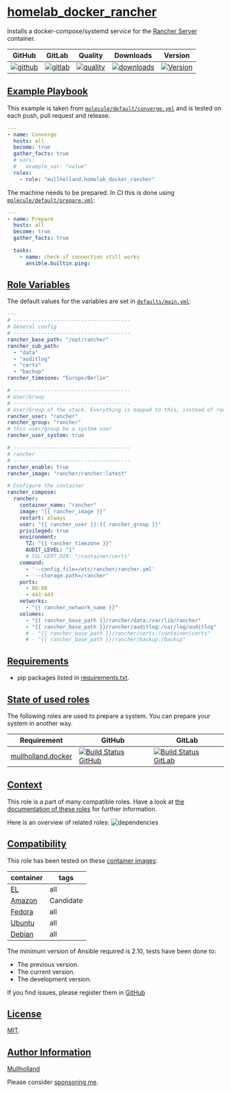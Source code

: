 # [homelab_docker_rancher](#homelab_docker_rancher)

Installs a docker-compose/systemd service for the [Rancher Server](https://ranchermanager.docs.rancher.com/pages-for-subheaders/deploy-rancher-manager) container.

|GitHub|GitLab|Quality|Downloads|Version|
|------|------|-------|---------|-------|
|[![github](https://github.com/mullholland/ansible-role-homelab_docker_rancher/workflows/Ansible%20Molecule/badge.svg)](https://github.com/mullholland/ansible-role-homelab_docker_rancher/actions)|[![gitlab](https://gitlab.com/opensourceunicorn/ansible-role-homelab_docker_rancher/badges/master/pipeline.svg)](https://gitlab.com/opensourceunicorn/ansible-role-homelab_docker_rancher)|[![quality](https://img.shields.io/ansible/quality/)](https://galaxy.ansible.com/mullholland/homelab_docker_rancher)|[![downloads](https://img.shields.io/ansible/role/d/)](https://galaxy.ansible.com/mullholland/homelab_docker_rancher)|[![Version](https://img.shields.io/github/release/mullholland/ansible-role-homelab_docker_rancher.svg)](https://github.com/mullholland/ansible-role-homelab_docker_rancher/releases/)|

## [Example Playbook](#example-playbook)

This example is taken from [`molecule/default/converge.yml`](https://github.com/mullholland/ansible-role-homelab_docker_rancher/blob/master/molecule/default/converge.yml) and is tested on each push, pull request and release.

```yaml
---
- name: Converge
  hosts: all
  become: true
  gather_facts: true
  # vars:
  #   example_var: "value"
  roles:
    - role: "mullholland.homelab_docker_rancher"
```

The machine needs to be prepared. In CI this is done using [`molecule/default/prepare.yml`](https://github.com/mullholland/ansible-role-homelab_docker_rancher/blob/master/molecule/default/prepare.yml):

```yaml
---
- name: Prepare
  hosts: all
  become: true
  gather_facts: true

  tasks:
    - name: check if connection still works
      ansible.builtin.ping:
```


## [Role Variables](#role-variables)

The default values for the variables are set in [`defaults/main.yml`](https://github.com/mullholland/ansible-role-homelab_docker_rancher/blob/master/defaults/main.yml):

```yaml
---
# --------------------------------------
# General config
# --------------------------------------
rancher_base_path: "/opt/rancher"
rancher_sub_path:
  - "data"
  - "auditlog"
  - "certs"
  - "backup"
rancher_timezone: "Europe/Berlin"

# --------------------------------------
# User/Group
# --------------------------------------
# User/Group of the stack. Everything is mapped to this, instead of root.
rancher_user: "rancher"
rancher_group: "rancher"
# this user/group be a system user
rancher_user_system: true

# --------------------------------------
# rancher
# --------------------------------------
rancher_enable: true
rancher_image: "rancher/rancher:latest"

# Configure the container
rancher_compose:
  rancher:
    container_name: "rancher"
    image: "{{ rancher_image }}"
    restart: always
    user: "{{ rancher_user }}:{{ rancher_group }}"
    privileged: true
    environment:
      TZ: "{{ rancher_timezone }}"
      AUDIT_LEVEL: "1"
      # SSL_CERT_DIR: "/container/certs"
    command:
      - '--config.file=/etc/rancher/rancher.yml'
      - '--storage.path=/rancher'
    ports:
      - 80:80
      - 443:443
    networks:
      - "{{ rancher_network_name }}"
    volumes:
      - "{{ rancher_base_path }}/rancher/data:/var/lib/rancher"
      - "{{ rancher_base_path }}/rancher/auditlog:/var/log/auditlog"
      # - "{{ rancher_base_path }}/rancher/certs:/container/certs"
      # - "{{ rancher_base_path }}/rancher/backup:/backup"
```

## [Requirements](#requirements)

- pip packages listed in [requirements.txt](https://github.com/mullholland/ansible-role-homelab_docker_rancher/blob/master/requirements.txt).

## [State of used roles](#state-of-used-roles)

The following roles are used to prepare a system. You can prepare your system in another way.

| Requirement | GitHub | GitLab |
|-------------|--------|--------|
|[mullholland.docker](https://galaxy.ansible.com/mullholland/docker)|[![Build Status GitHub](https://github.com/mullholland/ansible-role-docker/workflows/Ansible%20Molecule/badge.svg)](https://github.com/mullholland/ansible-role-docker/actions)|[![Build Status GitLab](https://gitlab.com/opensourceunicorn/ansible-role-docker/badges/master/pipeline.svg)](https://gitlab.com/opensourceunicorn/ansible-role-docker)|

## [Context](#context)

This role is a part of many compatible roles. Have a look at [the documentation of these roles](https://mullholland.net) for further information.

Here is an overview of related roles:
![dependencies](https://raw.githubusercontent.com/mullholland/ansible-role-homelab_docker_rancher/png/requirements.png "Dependencies")

## [Compatibility](#compatibility)

This role has been tested on these [container images](https://hub.docker.com/u/mullholland):

|container|tags|
|---------|----|
|[EL](https://hub.docker.com/repository/docker/mullholland/docker-centos-systemd/general)|all|
|[Amazon](https://hub.docker.com/repository/docker/mullholland/docker-amazonlinux-systemd/general)|Candidate|
|[Fedora](https://hub.docker.com/repository/docker/mullholland/docker-fedora-systemd/general)|all|
|[Ubuntu](https://hub.docker.com/repository/docker/mullholland/docker-ubuntu-systemd/general)|all|
|[Debian](https://hub.docker.com/repository/docker/mullholland/docker-debian-systemd/general)|all|

The minimum version of Ansible required is 2.10, tests have been done to:

- The previous version.
- The current version.
- The development version.

If you find issues, please register them in [GitHub](https://github.com/mullholland/ansible-role-homelab_docker_rancher/issues)

## [License](#license)

[MIT](https://github.com/mullholland/ansible-role-homelab_docker_rancher/blob/master/LICENSE).

## [Author Information](#author-information)

[Mullholland](https://mullholland.net)

Please consider [sponsoring me](https://github.com/sponsors/mullholland).
